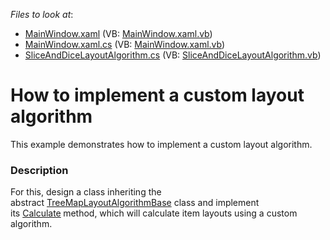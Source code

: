 <!-- default file list -->
*Files to look at*:

* [MainWindow.xaml](./CS/CustomLayoutAlgorithmSample/MainWindow.xaml) (VB: [MainWindow.xaml.vb](./VB/CustomLayoutAlgorithmSample/MainWindow.xaml.vb))
* [MainWindow.xaml.cs](./CS/CustomLayoutAlgorithmSample/MainWindow.xaml.cs) (VB: [MainWindow.xaml.vb](./VB/CustomLayoutAlgorithmSample/MainWindow.xaml.vb))
* [SliceAndDiceLayoutAlgorithm.cs](./CS/CustomLayoutAlgorithmSample/SliceAndDiceLayoutAlgorithm.cs) (VB: [SliceAndDiceLayoutAlgorithm.vb](./VB/CustomLayoutAlgorithmSample/SliceAndDiceLayoutAlgorithm.vb))
<!-- default file list end -->
# How to implement a custom layout algorithm


This example demonstrates how to implement a custom layout algorithm.


<h3>Description</h3>

For this, design a class inheriting the abstract&nbsp;<a href="https://documentation.devexpress.com/#WPF/clsDevExpressXpfTreeMapTreeMapLayoutAlgorithmBasetopic">TreeMapLayoutAlgorithmBase</a>&nbsp;class and implement its&nbsp;<a href="https://documentation.devexpress.com/#WPF/DevExpressXpfTreeMapTreeMapLayoutAlgorithmBase_Calculatetopic">Calculate</a><strong>&nbsp;</strong>method, which will calculate item layouts using a custom algorithm.

<br/>


